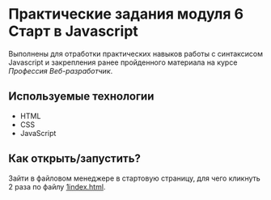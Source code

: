 # Практические задания модуля 6 Старт в Javascript

Выполнены для отработки практических навыков работы с синтаксисом Javascript и закрепления ранее пройденного материала на курсе *Профессия Веб-разработчик*.

## Используемые технологии

* HTML
* CSS
* JavaScript

## Как открыть/запустить?

Зайти в файловом менеджере в стартовую страницу, для чего кликнуть 2 раза по файлу [1index.html](./1index.html). 
